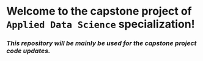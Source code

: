 # Welcome to the capstone project of `Applied Data Science` specialization!
### *This repository will be mainly be used for the capstone project code updates.* 
